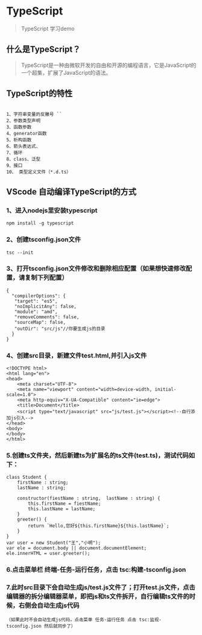 
# TypeScript

>TypeScript 学习demo

## 什么是TypeScript？

>TypeScript是一种由微软开发的自由和开源的编程语言，它是JavaScript的一个超集，扩展了JavaScript的语法。

## TypeScript的特性

```

1、字符串变量的反撇号 ``
2、参数类型声明
3、函数参数
4、generator函数
5、析构函数
6、箭头表达式、
7、循环
8、class、泛型
9、接口
10、 类型定义文件（*.d.ts）

```
## VScode 自动编译TypeScript的方式
 
### 1、进入nodejs里安装typescript

```
npm install -g typescript
```
### 2、创建tsconfig.json文件

```
tsc --init
```
### 3、打开tsconfig.json文件修改和删除相应配置（如果想快速修改配置，请复制下列配置）

```
{
  "compilerOptions": {
   "target": "es5",
   "noImplicitAny": false,
   "module": "amd",
   "removeComments": false,
   "sourceMap": false,
   "outDir": "src/js"//你要生成js的目录
  }
}
```
### 4、创建src目录，新建文件test.html,并引入js文件
```
<!DOCTYPE html>
<html lang="en">
<head>
    <meta charset="UTF-8">
    <meta name="viewport" content="width=device-width, initial-scale=1.0">
    <meta http-equiv="X-UA-Compatible" content="ie=edge">
    <title>Document</title>
    <script type="text/javascript" src="js/test.js"></script><!--自行添加js引入-->
</head>
<body>
</body>
</html>
```
### 5.创建ts文件夹，然后新建ts为扩展名的ts文件(test.ts)，测试代码如下：

```
class Student {
    firstName : string;
    lastName : string;
 
    constructor(fiestName : string,  lastName : string) {
        this.firstName = fiestName;
        this.lastName = lastName;
    }
    greeter() {
        return `Hello,您好${this.firstName}${this.lastName}`;
    }
}
var user = new Student("王","小明");
var ele = document.body || document.documentElement;
ele.innerHTML = user.greeter();

```

### 6.点击菜单栏 终端-任务-运行任务，点击 tsc:构建-tsconfig.json

### 7.此时src目录下会自动生成js/test.js文件了；打开test.js文件，点击编辑器的拆分编辑器菜单，即把js和ts文件拆开，自行编辑ts文件的时候，右侧会自动生成js代码

```
（如果此时不会自动生成js代码，点击菜单 任务-运行任务 点击 tsc:监视-tsconfig.json 然后就同步了）
```